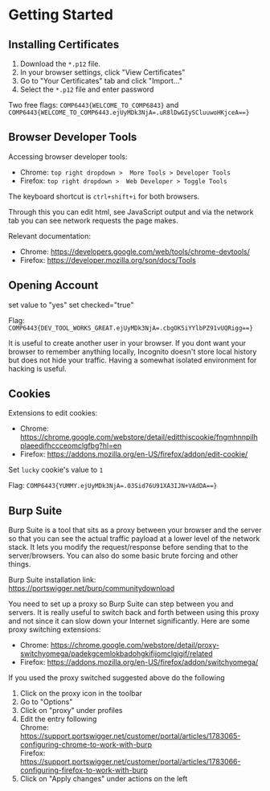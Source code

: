 # Getting Started

## Installing Certificates

1. Download the `*.p12` file.
2. In your browser settings, click "View Certificates"
3. Go to "Your Certificates" tab and click "Import..."
4. Select the `*.p12` file and enter password

Two free flags: `COMP6443{WELCOME_TO_COMP6843}` and `COMP6443{WELCOME_TO_COMP6443.ejUyMDk3NjA=.uR8lDwGIySCluuwoHKjceA==}`

## Browser Developer Tools

Accessing browser developer tools:

* Chrome: `top right dropdown >  More Tools > Developer Tools`
* Firefox: `top right dropdown >  Web Developer > Toggle Tools`

The keyboard shortcut is `ctrl+shift+i` for both browsers.

Through this you can edit html, see JavaScript output and via the network tab you can see network requests the page makes.

Relevant documentation:

* Chrome: <https://developers.google.com/web/tools/chrome-devtools/>
* Firefox: <https://developer.mozilla.org/son/docs/Tools>

## Opening Account

set value to "yes"
set checked="true"

Flag: `COMP6443{DEV_TOOL_WORKS_GREAT.ejUyMDk3NjA=.cbgOK5iYYlbPZ91vUQRigg==}`

It is useful to create another user in your browser. If you dont want your browser to remember anything locally, Incognito doesn't store local history but does not hide your traffic. Having a somewhat isolated environment for hacking is useful.

## Cookies

Extensions to edit cookies:

* Chrome: <https://chrome.google.com/webstore/detail/editthiscookie/fngmhnnpilhplaeedifhccceomclgfbg?hl=en>
* Firefox: <https://addons.mozilla.org/en-US/firefox/addon/edit-cookie/>

Set `lucky` cookie's value to `1`

Flag: `COMP6443{YUMMY.ejUyMDk3NjA=.03Sid76U91XA3IJN+VAdDA==}`

## Burp Suite

Burp Suite is a tool that sits as a proxy between your browser and the server so that you can see the actual traffic payload at a lower level of the network stack. It lets you modify the request/response before sending that to the server/browsers. You can also do some basic brute forcing and other things.

Burp Suite installation link: <https://portswigger.net/burp/communitydownload>

You need to set up a proxy so Burp Suite can step between you and servers. It is really useful to switch back and forth between using this proxy and not since it can slow down your Internet significantly. Here are some proxy switching extensions:

* Chrome: <https://chrome.google.com/webstore/detail/proxy-switchyomega/padekgcemlokbadohgkifijomclgjgif/related>
* Firefox: <https://addons.mozilla.org/en-US/firefox/addon/switchyomega/>

If you used the proxy switched suggested above do the following

1. Click on the proxy icon in the toolbar
2. Go to "Options"
3. Click on "proxy" under profiles
4. Edit the entry following  
Chrome: <https://support.portswigger.net/customer/portal/articles/1783065-configuring-chrome-to-work-with-burp>  
Firefox: <https://support.portswigger.net/customer/portal/articles/1783066-configuring-firefox-to-work-with-burp>
5. Click on "Apply changes" under actions on the left

